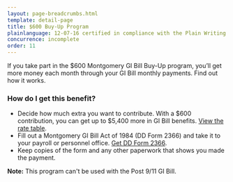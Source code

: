 ```yaml
---
layout: page-breadcrumbs.html
template: detail-page
title: $600 Buy-Up Program
plainlanguage: 12-07-16 certified in compliance with the Plain Writing Act
concurrence: incomplete
order: 11
---
```


<div class="va-introtext">

If you take part in the $600 Montgomery GI Bill Buy-Up program, you’ll get more money each month through your GI Bill monthly payments. Find out how it works.

</div>

### How do I get this benefit? 

- Decide how much extra you want to contribute. With a $600 contribution, you can get up to $5,400 more in GI Bill benefits. [View the rate table](http://www.benefits.va.gov/gibill/resources/benefits_resources/rates/600_buyup.asp). 
- Fill out a Montgomery GI Bill Act of 1984 (DD Form 2366) and take it to your payroll or personnel office. [Get DD Form 2366](http://www.dtic.mil/whs/directives/forms/eforms/dd2366-1.pdf).
- Keep copies of the form and any other paperwork that shows you made the payment. 

**Note:** This program can't be used with the Post 9/11 GI Bill.
